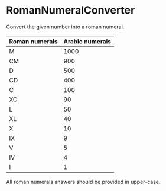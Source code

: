 # RomanNumeralConverter

Convert the given number into a roman numeral.

<table>
<thead>
  <tr>
    <th>Roman numerals</th>
    <th>Arabic numerals</th>
  </tr>
</thead>
<tbody>
  <tr>
    <td>M</td>
    <td>1000</td>
  </tr>
  <tr>
    <td>CM</td>
    <td>900</td>
  </tr>
  <tr>
    <td>D</td>
    <td>500</td>
  </tr>
  <tr>
    <td>CD</td>
    <td>400</td>
  </tr>
  <tr>
    <td>C</td>
    <td>100</td>
  </tr>
  <tr>
    <td>XC</td>
    <td>90</td>
  </tr>
  <tr>
    <td>L</td>
    <td>50</td>
  </tr>
  <tr>
    <td>XL</td>
    <td>40</td>
  </tr>
  <tr>
    <td>X</td>
    <td>10</td>
  </tr>
  <tr>
    <td>IX</td>
    <td>9</td>
  </tr>
  <tr>
    <td>V</td>
    <td>5</td>
  </tr>
  <tr>
    <td>IV</td>
    <td>4</td>
  </tr>
  <tr>
    <td>I</td>
    <td>1</td>
  </tr>
</tbody>
</table>

All roman numerals answers should be provided in upper-case.
